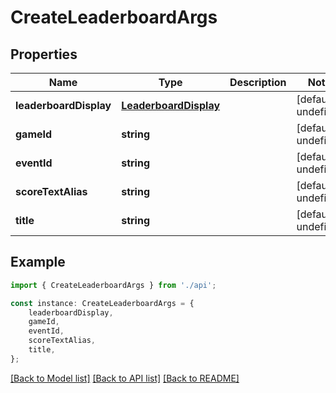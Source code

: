 # CreateLeaderboardArgs


## Properties

Name | Type | Description | Notes
------------ | ------------- | ------------- | -------------
**leaderboardDisplay** | [**LeaderboardDisplay**](LeaderboardDisplay.md) |  | [default to undefined]
**gameId** | **string** |  | [default to undefined]
**eventId** | **string** |  | [default to undefined]
**scoreTextAlias** | **string** |  | [default to undefined]
**title** | **string** |  | [default to undefined]

## Example

```typescript
import { CreateLeaderboardArgs } from './api';

const instance: CreateLeaderboardArgs = {
    leaderboardDisplay,
    gameId,
    eventId,
    scoreTextAlias,
    title,
};
```

[[Back to Model list]](../README.md#documentation-for-models) [[Back to API list]](../README.md#documentation-for-api-endpoints) [[Back to README]](../README.md)
